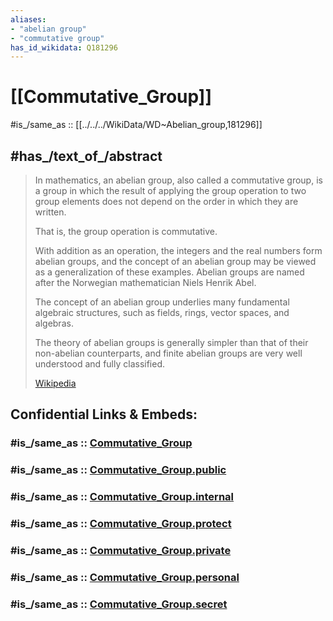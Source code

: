 ```yaml
---
aliases:
- "abelian group"
- "commutative group"
has_id_wikidata: Q181296
---
```


# [[Commutative_Group]] 

#is_/same_as :: [[../../../WikiData/WD~Abelian_group,181296]] 

## #has_/text_of_/abstract 

> In mathematics, an abelian group, also called a commutative group, 
> is a group in which the result of applying the group operation to two group elements 
> does not depend on the order in which they are written. 
> 
> That is, the group operation is commutative. 
> 
> With addition as an operation, the integers and the real numbers form abelian groups, 
> and the concept of an abelian group may be viewed as a generalization of these examples. 
> Abelian groups are named after the Norwegian mathematician Niels Henrik Abel.
>
> The concept of an abelian group underlies many fundamental algebraic structures, 
> such as fields, rings, vector spaces, and algebras. 
> 
> The theory of abelian groups is generally simpler than that of their non-abelian counterparts, 
> and finite abelian groups are very well understood and fully classified.
>
> [Wikipedia](https://en.wikipedia.org/wiki/Abelian%20group) 


## Confidential Links & Embeds: 

### #is_/same_as :: [Commutative_Group](/_Standards/Mathematics/Algebra/Commutative_Group.md) 

### #is_/same_as :: [Commutative_Group.public](/_public/Mathematics/Algebra/Commutative_Group.public.md) 

### #is_/same_as :: [Commutative_Group.internal](/_internal/Mathematics/Algebra/Commutative_Group.internal.md) 

### #is_/same_as :: [Commutative_Group.protect](/_protect/Mathematics/Algebra/Commutative_Group.protect.md) 

### #is_/same_as :: [Commutative_Group.private](/_private/Mathematics/Algebra/Commutative_Group.private.md) 

### #is_/same_as :: [Commutative_Group.personal](/_personal/Mathematics/Algebra/Commutative_Group.personal.md) 

### #is_/same_as :: [Commutative_Group.secret](/_secret/Mathematics/Algebra/Commutative_Group.secret.md)

